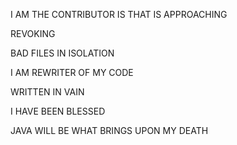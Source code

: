 I AM THE CONTRIBUTOR IS THAT IS APPROACHING

REVOKING

BAD FILES IN ISOLATION

I AM REWRITER OF MY CODE

WRITTEN IN VAIN

I HAVE BEEN BLESSED

JAVA WILL BE WHAT BRINGS UPON MY DEATH
<!---
Th3Pyr0/Th3Pyr0 is a ✨ special ✨ repository because its `README.md` (this file) appears on your GitHub profile.
You can click the Preview link to take a look at your changes.
--->

